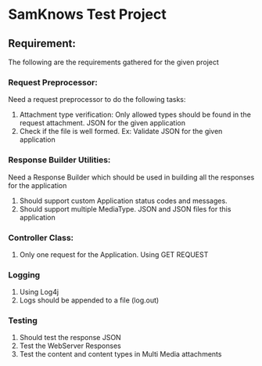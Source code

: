 # SamKnows Test Project

## Requirement:
The following are the requirements gathered for the given project

### Request Preprocessor:
Need a request preprocessor to do the following tasks:
1) Attachment type verification: Only allowed types should be found in the request attachment. JSON for the given application
2) Check if the file is well formed. Ex: Validate JSON for the given application

### Response Builder Utilities:
Need a Response Builder which should be used in building all the responses for the application
1) Should support custom Application status codes and messages.
2) Should support multiple MediaType. JSON and JSON files for this application

### Controller Class:
1) Only one request for the Application. Using GET REQUEST

### Logging
1) Using Log4j
2) Logs should be appended to a file (log.out)

### Testing
1) Should test the response JSON
2) Test the WebServer Responses
3) Test the content and content types in Multi Media attachments


